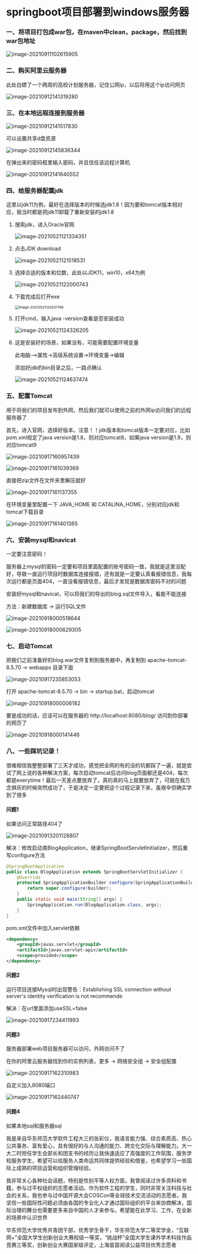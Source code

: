 

# springboot项目部署到windows服务器

### 一、将项目打包成war包，在maven中clean，package，然后找到war包地址

![image-20210911102615905](https://caiyiimg.oss-cn-shanghai.aliyuncs.com/typora/20210918001358.png)

### 二、购买阿里云服务器

此处白嫖了一个两周的高校计划服务器，记住公网ip，以后将用这个ip访问网页

![image-20210912141319280](https://caiyiimg.oss-cn-shanghai.aliyuncs.com/typora/20210918001402.png)

### 三、在本地远程连接到服务器

![image-20210912141517830](https://caiyiimg.oss-cn-shanghai.aliyuncs.com/typora/20210912141519.png)

可以设置共享d盘资源

![image-20210912145836344](https://caiyiimg.oss-cn-shanghai.aliyuncs.com/typora/20210912145838.png)

在弹出来的密码框里输入密码，并且信任该远程计算机

![image-20210912141640552](https://caiyiimg.oss-cn-shanghai.aliyuncs.com/typora/20210912141642.png)

### 四、给服务器配置jdk

这里以jdk11为例，最好在选择版本的时候选jdk1.8！因为要和tomcat版本相对应，我当时都是把jdk11卸载了重新安装的jdk1.8

1. 搜索jdk，进入Oracle官网

   ![image-20210521121334351](https://caiyiimg.oss-cn-shanghai.aliyuncs.com/typora/image-20210521121334351.png)

2. 点击JDK download

   ![image-20210521121518531](https://caiyiimg.oss-cn-shanghai.aliyuncs.com/typora/image-20210521121518531.png)

3. 选择合适的版本和位数，此处以JDK11，win10，x64为例

   ![image-20210521122000743](https://caiyiimg.oss-cn-shanghai.aliyuncs.com/typora/image-20210521122000743.png)

4. 下载完成后打开exe

   <img src="https://caiyiimg.oss-cn-shanghai.aliyuncs.com/typora/image-20210521124037196.png" alt="image-20210521124037196" style="zoom:67%;" />

5. 打开cmd，输入java -version查看是否安装成功

   ![image-20210521124326205](https://caiyiimg.oss-cn-shanghai.aliyuncs.com/typora/image-20210521124326205.png)

6. 这是安装好的场景，如果没有，可能需要配置环境变量

   此电脑–>属性->高级系统设置->环境变量->编辑

   添加好jdk的bin目录之后，一路点确认

   ![image-20210521124637474](https://caiyiimg.oss-cn-shanghai.aliyuncs.com/typora/image-20210521124637474.png)

### 五、配置Tomcat

用于将我们的项目发布到外网，然后我们就可以使用之前的外网ip访问我们的远程服务器了

首先，进入官网，选择好版本。注意！！jdk版本和tomcat版本一定要对应，比如pom.xml规定了java version是1.8，则对应tomcat8，如果java version是1.9，则对应tomcat9

![image-20210917160957439](https://caiyiimg.oss-cn-shanghai.aliyuncs.com/typora/20210917160959.png)

![image-20210917161039369](https://caiyiimg.oss-cn-shanghai.aliyuncs.com/typora/20210917161041.png)

直接把zip文件在文件夹里解压就好

![image-20210917161137355](https://caiyiimg.oss-cn-shanghai.aliyuncs.com/typora/20210917161139.png)

在环境变量里配置一下 JAVA_HOME 和 CATALINA_HOME，分别对应jdk和tomcat下载目录

![image-20210917161401365](https://caiyiimg.oss-cn-shanghai.aliyuncs.com/typora/20210917161403.png)

### 六、安装mysql和navicat

一定要注意密码！

服务器上mysql的密码一定要和项目里面配置的账号密码一致，我就是这里没配好，导致一直运行项目时数据库连接报错，还有就是一定要认真看报错信息，我每次运行都是页面404，一直没看报错信息，最后才发现是数据库密码不对的问题

安装好mysql和navicat，可以将我们的导出的blog.sql文件导入，看能不能连接

方法：新建数据库 → 运行SQL文件

![image-20210918000518644](https://caiyiimg.oss-cn-shanghai.aliyuncs.com/typora/20210918000521.png)

![image-20210918000629305](https://caiyiimg.oss-cn-shanghai.aliyuncs.com/typora/20210918000631.png)

### 七、启动Tomcat

把我们之前准备好的blog.war文件复制到服务器中，再复制到 apache-tomcat-8.5.70 → webapps 目录下面

![image-20210917235853053](https://caiyiimg.oss-cn-shanghai.aliyuncs.com/typora/20210917235855.png)

打开 apache-tomcat-8.5.70 → bin → startup.bat，启动tomcat

![image-20210918000006182](https://caiyiimg.oss-cn-shanghai.aliyuncs.com/typora/20210918000008.png)

要是成功的话，应该可以在服务器的 http://localhost:8080/blog/ 访问到你部署的网页了

![image-20210918000141446](https://caiyiimg.oss-cn-shanghai.aliyuncs.com/typora/20210918000144.png)

### 八、一些踩坑记录！

很难相信我整整部署了三天才成功，感觉把全网的有的没的坑都踩了一遍，就是尝试了网上说的各种解决方案，每次启动tomcat后访问blog页面都还是404，每次都是everytime！最后一天差点要放弃了，真的真的马上就要放弃了，可就在我万念俱灰的时候突然成功了，于是决定一定要把这个过程记录下来，虽艰辛但确实学到了很多

#### 问题1

如果访问正常路径404了

![image-20210913201128807](C:\Users\lenovo\AppData\Roaming\Typora\typora-user-images\image-20210913201128807.png)

解决：修改启动类BlogApplication，继承SpringBootServletInitializer，然后重写configure方法

```java
@SpringBootApplication
public class BlogApplication extends SpringBootServletInitializer {
	@Override
	protected SpringApplicationBuilder configure(SpringApplicationBuilder builder) {
		return super.configure(builder);
	}
	public static void main(String[] args) {
		SpringApplication.run(BlogApplication.class, args);
	}
}
```

pom.xml文件中加入servlet依赖

```xml
<dependency>
    <groupId>javax.servlet</groupId>
    <artifactId>javax.servlet-api</artifactId>
    <scope>provided</scope>
</dependency>
```

#### 问题2

运行项目连接Mysql时出现警告：Establishing SSL connection without server's identity verification is not recommende

解决：在url里面添加useSSL=false

![image-20210917234411993](https://caiyiimg.oss-cn-shanghai.aliyuncs.com/typora/20210917234413.png)



#### 问题3

服务器部署web项目服务器可以访问，外网访问不了

在你的阿里云服务器找到你的实例列表，更多 → 网络安全组 → 安全组配置

![image-20210917162310983](https://caiyiimg.oss-cn-shanghai.aliyuncs.com/typora/20210917162312.png)

自定义加入8080端口

![image-20210917162440747](https://caiyiimg.oss-cn-shanghai.aliyuncs.com/typora/20210917162442.png)



#### 问题4

如果本地sql和服务器sql

我是来自华东师范大学软件工程大三的张彩仪，我语言能力强、综合素质高、热心公共事务、富有爱心，具有很好的与人沟通的能力、跨文化交际与理解能力。大一大二时担任学生会部长和团支书的经历让我快速适应了高强度的工作氛围，服务学校服务学生，希望可以给服务人类命运共同体提供经验和借鉴，也希望学习一些国际上成熟的项目运营和组织管理经验。

我非常关心各种社会话题，特别是性别平等人权方面，我曾阅读过许多资料和书籍，参与过平权组织的志愿者活动。作为软件工程的学生，同时非常关注科技与社会的关系，我也参与过中国开源大会COSCon等全球技术交流活动的志愿者。我坚信一些国际性问题必须由各国的专业化人才通过国际组织的平台来协商解决，国际治理的舞台也需要更多来自中国的人才来参与。希望能在此学习、工作，在全新的场景中认识世界



华东师范大学优秀共青团干部，优秀学生骨干，华东师范大学二等奖学金，“互联网+”全国大学生创新创业大赛校级一等奖，“挑战杯”全国大学生课外学术科技作品竞赛三等奖，创新创业大赛国家级评定，上海苗苗阅读公益项目优秀志愿者